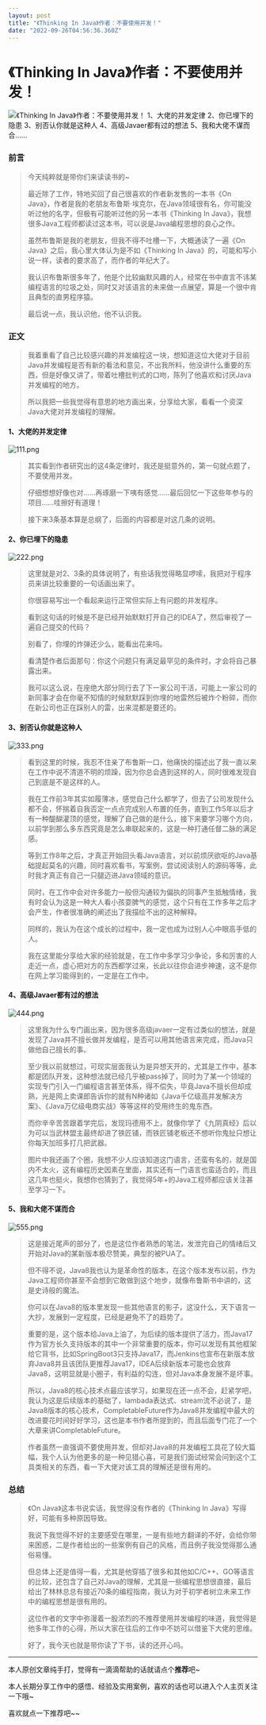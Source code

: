 ```yaml
---
layout: post
title: "《Thinking In Java》作者：不要使用并发！"
date: "2022-09-26T04:56:36.360Z"
---
```

《Thinking In Java》作者：不要使用并发！
============================

![《Thinking In Java》作者：不要使用并发！](https://img2022.cnblogs.com/blog/1755845/202209/1755845-20220926095112141-493012864.png) 1、大佬的并发定律 2、你已埋下的隐患 3、别否认你就是这种人 4、高级Javaer都有过的想法 5、我和大佬不谋而合……

### 前言

> 今天纯粹就是带你们来读读书的~
> 
> 最近除了工作，特地买回了自己很喜欢的作者新发售的一本书《On Java》，作者是我的老朋友布鲁斯·埃克尔，在Java领域很有名，你可能没听过他的名字，但极有可能听过他的另一本书《Thinking In Java》，我想很多Java工程师都读过这本书，可以说是Java编程思想的良心之作。
> 
> 虽然布鲁斯是我的老朋友，但我不得不吐槽一下，大概通读了一遍《On Java》之后，我心里大体认为是不如《Thinking In Java》的，可能和写小说一样，读者的要求高了，而作者的年纪大了。
> 
> 我认识布鲁斯很多年了，他是个比较幽默风趣的人，经常在书中直言不讳某编程语言的垃圾之处，同时又对该语言的未来做一点展望，算是一个很中肯且典型的直男程序猿。
> 
> 最后说一点，我认识他，他不认识我。

  

### 正文

> 我着重看了自己比较感兴趣的并发编程这一块，想知道这位大佬对于目前Java并发编程是否有新的看法和意见，不出我所料，他没讲什么重要的东西，但是好像又讲了，带着吐槽批判式的口吻，陈列了他喜欢和讨厌Java并发编程的地方。
> 
> 所以我把一些我觉得有意思的地方画出来，分享给大家，看看一个资深Java大佬对并发编程的理解。

#### 1、大佬的并发定律

![111.png](https://p9-juejin.byteimg.com/tos-cn-i-k3u1fbpfcp/04b54b8a0f564a13b705d81304b0711c~tplv-k3u1fbpfcp-watermark.image?)

> 其实看到作者研究出的这4条定律时，我还是挺意外的，第一句就点题了，不要使用并发。
> 
> 仔细想想好像也对……再琢磨一下咦有感觉……最后回忆一下这些年参与的项目……哇擦好有道理！
> 
> 接下来3条基本算是总纲了，后面的内容都是对这几条的说明。

  

#### 2、你已埋下的隐患

![222.png](https://p3-juejin.byteimg.com/tos-cn-i-k3u1fbpfcp/5394d660ed524590b57154cc7e74dd88~tplv-k3u1fbpfcp-watermark.image?)

> 这里就是对2、3条的具体说明了，有些话我觉得略显啰嗦，我把对于程序员来讲比较重要的一句话画出来了。
> 
> 你很容易写出一个看起来运行正常但实际上有问题的并发程序。
> 
> 看到这句话的时候是不是已经开始默默打开自己的IDEA了，然后审视了一遍自己提交的代码？
> 
> 别看了，你埋的炸弹还少么，能看出花来吗。
> 
> 看清楚作者后面那句：你这个问题只有满足最罕见的条件时，才会将自己暴露出来。
> 
> 我可以这么说，在座绝大部分同行去了下一家公司干活，可能上一家公司的新同事才会在你毫不知情的时候默默踩到你埋的地雷然后被炸个粉碎，而你在新公司也正在踩别人的雷，出来混都是要还的。

  

#### 3、别否认你就是这种人

![333.png](https://p1-juejin.byteimg.com/tos-cn-i-k3u1fbpfcp/41cbee68b857452c846b8627f6821393~tplv-k3u1fbpfcp-watermark.image?)

> 看到这里的时候，我忍不住亲了布鲁斯一口，他痛快的描述出了我一直以来在工作中说不清道不明的烦躁，因为你总会遇到这样的人，同时很难发现自己到底是不是这样的人。
> 
> 我在工作前3年其实如履薄冰，感觉自己什么都学了，但去了公司发现什么都不会，怀揣着自我否定一点点完成别人布置的任务，直到工作5年以后才有一种醍醐灌顶的感觉，理解了自己做的是什么，接下来要学习哪个方向，以前学到那么多东西究竟是怎么串联起来的，这是一种打通任督二脉的满足感。
> 
> 等到工作8年之后，才真正开始回头看Java语言，对以前烦厌欲呕的Java基础提起莫名的兴趣，同时喜欢看书，写案例，尝试阅读别人的源码等等，此时我才真正有自己一只腿迈进Java领域的意识。
> 
> 同时，在工作中会对许多能力一般但沟通较为偏执的同事产生抵触情绪，我有时会认为这是一种大人看小孩耍脾气的感觉，这个只有在工作多年之后才会产生，作者很准确的阐述出了我描绘不出的这种解释。
> 
> 同样的，我认为在这个成长的过程中，我一定也成为过别人心中眼高手低的人。
> 
> 我在这里能分享给大家的经验就是，在工作中多学习少争论，多和厉害的人走近一点，虚心把对方的东西都学过来，长此以往你会进步神速，这不是你在网上学习能得到的，一定是在工作中。

  

#### 4、高级Javaer都有过的想法

![444.png](https://p6-juejin.byteimg.com/tos-cn-i-k3u1fbpfcp/aa21c512cc374bee9ffbdc90c39d7dbe~tplv-k3u1fbpfcp-watermark.image?)

> 这里我为什么专门画出来，因为很多高级javaer一定有过类似的想法，就是发现了Java并不擅长做并发编程，是否可以用其他语言来完成，而Java只做他自己擅长的事。
> 
> 至少我以前就想过，可现实层面我认为是异想天开的，尤其是工作中，基本都是团队开发，这种想法就已经几乎被pass掉了，同时为了某一个领域的实现专门引入一门编程语言甚至体系，得不偿失，毕竟Java不擅长但却成熟，光是网上卖课郎告诉你的就有N种诸如《Java千亿级高并发解决方案》、《Java万亿级电商实战》等等这样的受用终生的鬼东西。
> 
> 而你辛辛苦苦跟着学完后，发现玛德用不上，就像你学了《九阴真经》后以为可以当武林盟主最终却进了铁匠铺，而铁匠铺老板还不想听你鬼扯只想让你每天加班多打几把武器。
> 
> 图片中我还画了个圈，我想不少人应该知道这门语言，还蛮有名的，就是国内不太火，这有编程历史因素在里面，其实还有一门语言也蛮适合的，而且这几年也挺火，我想你也猜到了，我觉得5年+的Java工程师都应该关注甚至学习一下。

  

#### 5、我和大佬不谋而合

![555.png](https://p1-juejin.byteimg.com/tos-cn-i-k3u1fbpfcp/fa3574bda4cb4281908261dab24226b2~tplv-k3u1fbpfcp-watermark.image?)

> 这是接近尾声的部分了，也是这位作者熟悉的笔法，发泄完自己的情绪后又开始对Java的某新版本极尽赞美，典型的被PUA了。
> 
> 但不得不说，Java8我也认为是革命性的版本，在这个版本发布以前，作为Java工程师你甚至不会想到它敢做到这个地步，就像布鲁斯书中讲的，这是史诗般的魔法。
> 
> 你可以在Java8的版本里发现一些其他语言的影子，这没什么，天下语言一大抄，发展到一定程度，已经是避免不了的趋势了。
> 
> 重要的是，这个版本给Java上油了，为后续的版本提供了活力，而Java17作为官方长久支持版本的其中一个非常重要的版本，你可以发现有其他框架给它背书，比如SpringBoot3只支持Java17，而Jenkins也宣布在新版本放弃Java8并且该团队更推荐Java17，IDEA后续新版本可能也会放弃Java8，这明显就是小圈子，有利益的勾连，但对Java本身发展不是坏事。
> 
> 所以，Java8的核心技术点最应该学习，如果现在还一点不会，赶紧学吧，我认为这是后续版本的基础了，lambada表达式、stream流不必说了，是Java8版本的核心技术，CompletableFuture作为Java8并发编程中最大的改进要花时间好好学习，这也是本书作者所提到的，而且后面专门花了一个大章来讲CompletableFuture。
> 
> 作者虽然一直强调不要使用并发，但却对Java8的并发编程工具花了较大篇幅，我个人认为他更多的是一种见猎心喜，可是我们面试经常会问到这个工具类相关的东西，看一下大佬对该工具的理解还是很有用的。

  

### 总结

> 《On Java》这本书说实话，我觉得没有作者的《Thinking In Java》写得好，可能有多种原因导致。
> 
> 我说下我觉得不好的主要感受在哪里，一是有些地方翻译的不好，会给你带来困惑，二是作者给出的一些案例有自己的风格，而且例子我没觉得那么通俗易懂。
> 
> 但总体上还是值得一看，尤其是他穿插了很多和其他如C/C++、GO等语言的比较，还包含了自己对Java的理解，尤其是一些编程思想很直接，最后给出了林林总总有接近70条的编程指南，我认为对于初学者树立未来工作中的编程思想是很有用的。
> 
> 这位作者的文字中弥漫着一股浓烈的不推荐使用并发编程的味道，我觉得是他多年工作的心得，所以大家在往后的工作中不妨可以借鉴下大佬的思维。
> 
> 好了，我今天也就是带你读了下书，读的还开心吗。

  

* * *

本人原创文章纯手打，觉得有一滴滴帮助的话就请点个**推荐**吧~

本人长期分享工作中的感悟、经验及实用案例，喜欢的话也可以进入个人主页关注一下哦~

喜欢就点一下推荐吧~~